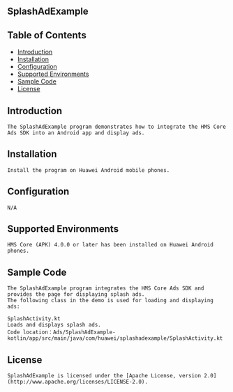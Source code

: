 ## SplashAdExample


## Table of Contents

 * [Introduction](#introduction)
 * [Installation](#installation)
 * [Configuration ](#configuration)
 * [Supported Environments](#supported-environments)
 * [Sample Code](#sample-code)
 * [License](#license)
 
 
## Introduction
    The SplashAdExample program demonstrates how to integrate the HMS Core Ads SDK into an Android app and display ads.

## Installation
    Install the program on Huawei Android mobile phones.
	
## Configuration 
    N/A

## Supported Environments
    HMS Core (APK) 4.0.0 or later has been installed on Huawei Android phones.

## Sample Code
    The SplashAdExample program integrates the HMS Core Ads SDK and provides the page for displaying splash ads.
    The following class in the demo is used for loading and displaying ads:

    SplashActivity.kt
    Loads and displays splash ads.
    Code location：Ads/SplashAdExample-kotlin/app/src/main/java/com/huawei/splashadexample/SplashActivity.kt

##  License
    SplashAdExample is licensed under the [Apache License, version 2.0](http://www.apache.org/licenses/LICENSE-2.0).

